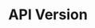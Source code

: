 ---
layout: default
title: API Version
parent: Global
nav_order: 3
permalink: /api_routes/global/api_version
---